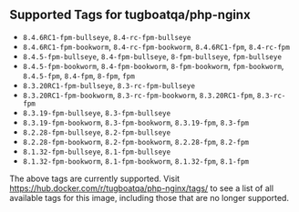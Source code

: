 ## Supported Tags for tugboatqa/php-nginx

* `8.4.6RC1-fpm-bullseye`, `8.4-rc-fpm-bullseye`
* `8.4.6RC1-fpm-bookworm`, `8.4-rc-fpm-bookworm`, `8.4.6RC1-fpm`, `8.4-rc-fpm`
* `8.4.5-fpm-bullseye`, `8.4-fpm-bullseye`, `8-fpm-bullseye`, `fpm-bullseye`
* `8.4.5-fpm-bookworm`, `8.4-fpm-bookworm`, `8-fpm-bookworm`, `fpm-bookworm`, `8.4.5-fpm`, `8.4-fpm`, `8-fpm`, `fpm`
* `8.3.20RC1-fpm-bullseye`, `8.3-rc-fpm-bullseye`
* `8.3.20RC1-fpm-bookworm`, `8.3-rc-fpm-bookworm`, `8.3.20RC1-fpm`, `8.3-rc-fpm`
* `8.3.19-fpm-bullseye`, `8.3-fpm-bullseye`
* `8.3.19-fpm-bookworm`, `8.3-fpm-bookworm`, `8.3.19-fpm`, `8.3-fpm`
* `8.2.28-fpm-bullseye`, `8.2-fpm-bullseye`
* `8.2.28-fpm-bookworm`, `8.2-fpm-bookworm`, `8.2.28-fpm`, `8.2-fpm`
* `8.1.32-fpm-bullseye`, `8.1-fpm-bullseye`
* `8.1.32-fpm-bookworm`, `8.1-fpm-bookworm`, `8.1.32-fpm`, `8.1-fpm`

The above tags are currently supported. Visit https://hub.docker.com/r/tugboatqa/php-nginx/tags/ to see a list of all available tags for this image, including those that are no longer supported.
